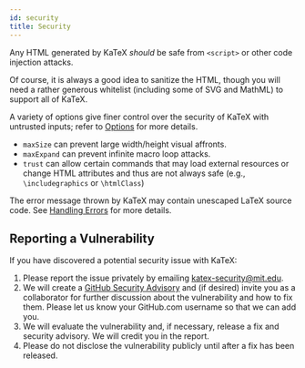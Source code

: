 ```yaml
---
id: security
title: Security
---
```

Any HTML generated by KaTeX *should* be safe from `<script>` or other code
injection attacks.

Of course, it is always a good idea to sanitize the HTML, though you will need
a rather generous whitelist (including some of SVG and MathML) to support
all of KaTeX.

A variety of options give finer control over the security of KaTeX
with untrusted inputs; refer to [Options](options.md) for more details.
* `maxSize` can prevent large width/height visual affronts.
* `maxExpand` can prevent infinite macro loop attacks.
* `trust` can allow certain commands that may load external resources or change HTML attributes and thus are not always safe (e.g., `\includegraphics` or `\htmlClass`)

The error message thrown by KaTeX may contain unescaped LaTeX source code.
See [Handling Errors](error.md) for more details.

## Reporting a Vulnerability

If you have discovered a potential security issue with KaTeX:

1. Please report the issue privately by emailing [katex-security@mit.edu](mailto:katex-security@mit.edu).
2. We will create a [GitHub Security Advisory](https://docs.github.com/en/code-security/repository-security-advisories/about-github-security-advisories-for-repositories) and (if desired) invite you as a collaborator for further discussion about the vulnerability and how to fix them. Please let us know your GitHub.com username so that we can add you.
3. We will evaluate the vulnerability and, if necessary, release a fix and security advisory. We will credit you in the report.
4. Please do not disclose the vulnerability publicly until after a fix has been released.
